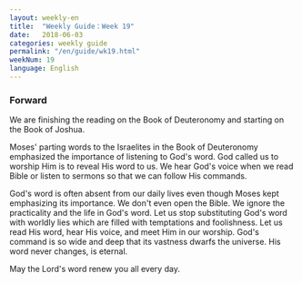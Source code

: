 ```yaml
---
layout: weekly-en
title:  "Weekly Guide：Week 19"
date:   2018-06-03
categories: weekly guide
permalink: "/en/guide/wk19.html"
weekNum: 19
language: English
---
```


### Forward     
We are finishing the reading on the Book of Deuteronomy and starting on the Book of Joshua.

Moses' parting words to the Israelites in the Book of Deuteronomy emphasized the importance of listening to God's word. God called us to worship Him is to reveal His word to us. We hear God's voice when we read Bible or listen to sermons so that we can follow His commands.

God's word is often absent from our daily lives even though Moses kept emphasizing its importance. We don't even open the Bible. We ignore the practicality and the life in God's word. Let us stop substituting God's word with worldly lies which are filled with temptations and foolishness. Let us read His word, hear His voice, and meet Him in our worship. God's command is so wide and deep that its vastness dwarfs the universe. His word never changes, is eternal. 

May the Lord's word renew you all every day.
